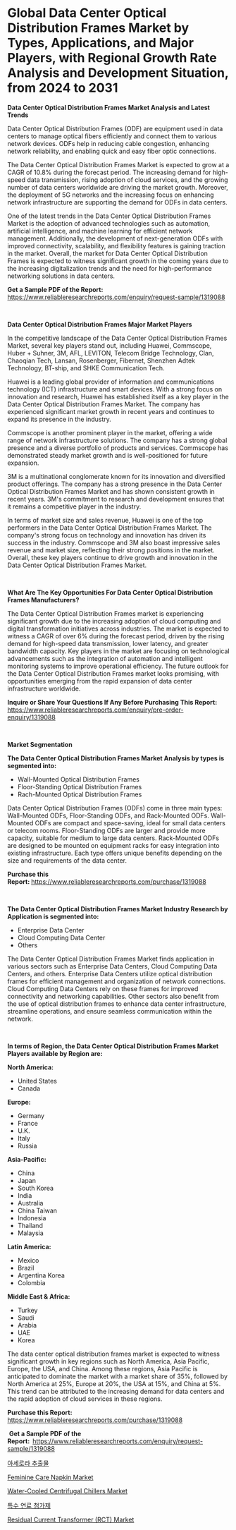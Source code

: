 <p><h1>Global Data Center Optical Distribution Frames Market by Types, Applications, and Major Players, with Regional Growth Rate Analysis and Development Situation, from 2024 to 2031</h1></p><p><strong>Data Center Optical Distribution Frames Market Analysis and Latest Trends</strong></p>
<p><p>Data Center Optical Distribution Frames (ODF) are equipment used in data centers to manage optical fibers efficiently and connect them to various network devices. ODFs help in reducing cable congestion, enhancing network reliability, and enabling quick and easy fiber optic connections.</p><p>The Data Center Optical Distribution Frames Market is expected to grow at a CAGR of 10.8% during the forecast period. The increasing demand for high-speed data transmission, rising adoption of cloud services, and the growing number of data centers worldwide are driving the market growth. Moreover, the deployment of 5G networks and the increasing focus on enhancing network infrastructure are supporting the demand for ODFs in data centers.</p><p>One of the latest trends in the Data Center Optical Distribution Frames Market is the adoption of advanced technologies such as automation, artificial intelligence, and machine learning for efficient network management. Additionally, the development of next-generation ODFs with improved connectivity, scalability, and flexibility features is gaining traction in the market. Overall, the market for Data Center Optical Distribution Frames is expected to witness significant growth in the coming years due to the increasing digitalization trends and the need for high-performance networking solutions in data centers.</p></p>
<p><strong>Get a Sample PDF of the Report:&nbsp;</strong> <a href="https://www.reliableresearchreports.com/enquiry/request-sample/1319088">https://www.reliableresearchreports.com/enquiry/request-sample/1319088</a></p>
<p>&nbsp;</p>
<p><strong>Data Center Optical Distribution Frames Major Market Players</strong></p>
<p><p>In the competitive landscape of the Data Center Optical Distribution Frames Market, several key players stand out, including Huawei, Commscope, Huber + Suhner, 3M, AFL, LEVITON, Telecom Bridge Technology, Clan, Chaoqian Tech, Lansan, Rosenberger, Fibernet, Shenzhen Adtek Technology, BT-ship, and SHKE Communication Tech.</p><p>Huawei is a leading global provider of information and communications technology (ICT) infrastructure and smart devices. With a strong focus on innovation and research, Huawei has established itself as a key player in the Data Center Optical Distribution Frames Market. The company has experienced significant market growth in recent years and continues to expand its presence in the industry.</p><p>Commscope is another prominent player in the market, offering a wide range of network infrastructure solutions. The company has a strong global presence and a diverse portfolio of products and services. Commscope has demonstrated steady market growth and is well-positioned for future expansion.</p><p>3M is a multinational conglomerate known for its innovation and diversified product offerings. The company has a strong presence in the Data Center Optical Distribution Frames Market and has shown consistent growth in recent years. 3M's commitment to research and development ensures that it remains a competitive player in the industry.</p><p>In terms of market size and sales revenue, Huawei is one of the top performers in the Data Center Optical Distribution Frames Market. The company's strong focus on technology and innovation has driven its success in the industry. Commscope and 3M also boast impressive sales revenue and market size, reflecting their strong positions in the market. Overall, these key players continue to drive growth and innovation in the Data Center Optical Distribution Frames Market.</p></p>
<p>&nbsp;</p>
<p><strong>What Are The Key Opportunities For Data Center Optical Distribution Frames Manufacturers?</strong></p>
<p><p>The Data Center Optical Distribution Frames market is experiencing significant growth due to the increasing adoption of cloud computing and digital transformation initiatives across industries. The market is expected to witness a CAGR of over 6% during the forecast period, driven by the rising demand for high-speed data transmission, lower latency, and greater bandwidth capacity. Key players in the market are focusing on technological advancements such as the integration of automation and intelligent monitoring systems to improve operational efficiency. The future outlook for the Data Center Optical Distribution Frames market looks promising, with opportunities emerging from the rapid expansion of data center infrastructure worldwide.</p></p>
<p><strong>Inquire or Share Your Questions If Any Before Purchasing This Report:</strong> <a href="https://www.reliableresearchreports.com/enquiry/pre-order-enquiry/1319088">https://www.reliableresearchreports.com/enquiry/pre-order-enquiry/1319088</a></p>
<p>&nbsp;</p>
<p><strong>Market Segmentation</strong></p>
<p><strong>The Data Center Optical Distribution Frames Market Analysis by types is segmented into:</strong></p>
<p><ul><li>Wall-Mounted Optical Distribution Frames</li><li>Floor-Standing Optical Distribution Frames</li><li>Rach-Mounted Optical Distribution Frames</li></ul></p>
<p><p>Data Center Optical Distribution Frames (ODFs) come in three main types: Wall-Mounted ODFs, Floor-Standing ODFs, and Rack-Mounted ODFs. Wall-Mounted ODFs are compact and space-saving, ideal for small data centers or telecom rooms. Floor-Standing ODFs are larger and provide more capacity, suitable for medium to large data centers. Rack-Mounted ODFs are designed to be mounted on equipment racks for easy integration into existing infrastructure. Each type offers unique benefits depending on the size and requirements of the data center.</p></p>
<p><strong>Purchase this Report:&nbsp;</strong><a href="https://www.reliableresearchreports.com/purchase/1319088">https://www.reliableresearchreports.com/purchase/1319088</a></p>
<p>&nbsp;</p>
<p><strong>The Data Center Optical Distribution Frames Market Industry Research by Application is segmented into:</strong></p>
<p><ul><li>Enterprise Data Center</li><li>Cloud Computing Data Center</li><li>Others</li></ul></p>
<p><p>The Data Center Optical Distribution Frames Market finds application in various sectors such as Enterprise Data Centers, Cloud Computing Data Centers, and others. Enterprise Data Centers utilize optical distribution frames for efficient management and organization of network connections. Cloud Computing Data Centers rely on these frames for improved connectivity and networking capabilities. Other sectors also benefit from the use of optical distribution frames to enhance data center infrastructure, streamline operations, and ensure seamless communication within the network.</p></p>
<p>&nbsp;</p>
<p><strong>In terms of Region, the Data Center Optical Distribution Frames Market Players available by Region are:</strong></p>
<p>
    <p> <strong> North America: </strong>
        <ul>
            <li>United States</li>
            <li>Canada</li>
        </ul>
        </p> 
    <p> <strong> Europe: </strong>
        <ul>
            <li>Germany</li>
            <li>France</li>
            <li>U.K.</li>
            <li>Italy</li>
            <li>Russia</li>
        </ul>
        </p> 
    <p> <strong> Asia-Pacific: </strong>
        <ul>
            <li>China</li>
            <li>Japan</li>
            <li>South Korea</li>
            <li>India</li>
            <li>Australia</li>
            <li>China Taiwan</li>
            <li>Indonesia</li>
            <li>Thailand</li>
            <li>Malaysia</li>
        </ul>
        </p> 
    <p> <strong> Latin America: </strong>
        <ul>
            <li>Mexico</li>
            <li>Brazil</li>
            <li>Argentina Korea</li>
            <li>Colombia</li>
        </ul>
        </p> 
    <p> <strong> Middle East & Africa: </strong>
        <ul>
            <li>Turkey</li>
            <li>Saudi</li>
            <li>Arabia</li>
            <li>UAE</li>
            <li>Korea</li>
        </ul>
    </p>
    </p>
<p><p>The data center optical distribution frames market is expected to witness significant growth in key regions such as North America, Asia Pacific, Europe, the USA, and China. Among these regions, Asia Pacific is anticipated to dominate the market with a market share of 35%, followed by North America at 25%, Europe at 20%, the USA at 15%, and China at 5%. This trend can be attributed to the increasing demand for data centers and the rapid adoption of cloud services in these regions.</p></p>
<p><strong>Purchase this Report: </strong><a href="https://www.reliableresearchreports.com/purchase/1319088">https://www.reliableresearchreports.com/purchase/1319088</a></p>
<p>&nbsp;<strong>Get a Sample PDF of the Report:&nbsp;&nbsp;</strong><a href="https://www.reliableresearchreports.com/enquiry/request-sample/1319088">https://www.reliableresearchreports.com/enquiry/request-sample/1319088</a></p>
<p><strong></strong></p>
<p><p><a href="https://github.com/oajzkywllm460/Market-Research-Report-List-1/blob/main/9712065186626.md">아세로라 추출물</a></p><p><a href="https://github.com/beatblasta/Market-Research-Report-List-2/blob/main/feminine-care-napkin-market.md">Feminine Care Napkin Market</a></p><p><a href="https://github.com/angelajermaine/Market-Research-Report-List-2/blob/main/water-cooled-centrifugal-chillers-market.md">Water-Cooled Centrifugal Chillers Market</a></p><p><a href="https://github.com/vsr06p4p49/Market-Research-Report-List-1/blob/main/8093095186627.md">특수 연료 첨가제</a></p><p><a href="https://extreme-scabiosa-c81.notion.site/Residual-Current-Transformer-RCT-Market-Size-Global-Industry-Overview-Market-Segmentation-and-Fo-99a87637a25b44aa99df12f3292d145d">Residual Current Transformer (RCT) Market</a></p></p>